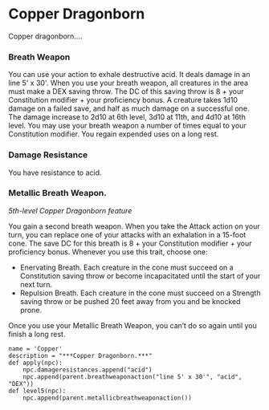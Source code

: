 # Copper Dragonborn
Copper dragonborn....

### Breath Weapon
You can use your action to exhale destructive acid. It deals damage in an line 5' x 30'. When you use your breath weapon, all creatures in the area must make a DEX saving throw. The DC of this saving throw is 8 + your Constitution modifier + your proficiency bonus. A creature takes 1d10 damage on a failed save, and half as much damage on a successful one. The damage increase to 2d10 at 6th level, 3d10 at 11th, and 4d10 at 16th level. You may use your breath weapon a number of times equal to your Constitution modifier. You regain expended uses on a long rest.

### Damage Resistance
You have resistance to acid.

### Metallic Breath Weapon. 
*5th-level Copper Dragonborn feature*

You gain a second breath weapon. When you take the Attack action on your turn, you can replace one of your attacks with an exhalation in a 15-foot cone. The save DC for this breath is 8 + your Constitution modifier + your proficiency bonus. Whenever you use this trait, choose one:

* Enervating Breath. Each creature in the cone must succeed on a Constitution saving throw or become incapacitated until the start of your next turn.
* Repulsion Breath. Each creature in the cone must succeed on a Strength saving throw or be pushed 20 feet away from you and be knocked prone.
  
Once you use your Metallic Breath Weapon, you can’t do so again until you finish a long rest.

```
name = 'Copper'
description = "***Copper Dragonborn.***"
def apply(npc):
    npc.damageresistances.append("acid")
    npc.append(parent.breathweaponaction("line 5' x 30'", "acid", "DEX"))
def level5(npc):
    npc.append(parent.metallicbreathweaponaction())
```
